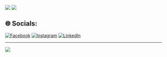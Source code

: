 
![](https://github-readme-stats.vercel.app/api/top-langs/?username=Vihu001&theme=dark&hide_border=false&include_all_commits=false&count_private=false&layout=compact)
![](https://github-readme-streak-stats.herokuapp.com/?user=Vihu001&theme=dark&hide_border=false)<br/>

## 🌐 Socials:
[![Facebook](https://img.shields.io/badge/Facebook-%231877F2.svg?logo=Facebook&logoColor=white)](https://www.facebook.com/viktor.hurtig) [![Instagram](https://img.shields.io/badge/Instagram-%23E4405F.svg?logo=Instagram&logoColor=white)](https://www.instagram.com/vihu_1994/) [![LinkedIn](https://img.shields.io/badge/LinkedIn-%230077B5.svg?logo=linkedin&logoColor=white)](https://www.linkedin.com/in/viktor-hurtig-330547216/) 


---
[![](https://visitcount.itsvg.in/api?id=Vihu001&icon=0&color=2)](https://visitcount.itsvg.in)


<!-- Proudly created with GPRM ( https://gprm.itsvg.in ) -->
